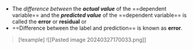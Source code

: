 - The *difference between* the ***actual value*** of the ==dependent variable== and the ***predicted value*** of the ==dependent variable== is called the **error** or **residual**
or
- ==Difference between the label and prediction== is known as **error**.

>[!example] 
>![[Pasted image 20240327170033.png]]
